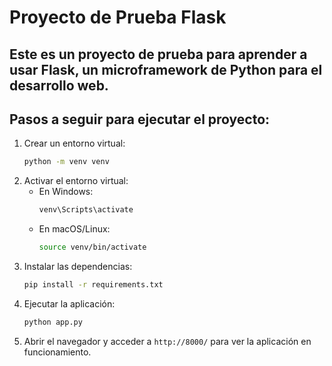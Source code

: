 # Proyecto de Prueba Flask

## Este es un proyecto de prueba para aprender a usar Flask, un microframework de Python para el desarrollo web.

## Pasos a seguir para ejecutar el proyecto:

1. Crear un entorno virtual:
   ```bash
   python -m venv venv
   ```
2. Activar el entorno virtual:
    - En Windows:
      ```bash
      venv\Scripts\activate
      ```
    - En macOS/Linux:
      ```bash
      source venv/bin/activate
      ```
3. Instalar las dependencias:
   ```bash
   pip install -r requirements.txt
   ```
4. Ejecutar la aplicación:
   ```bash
   python app.py
   ```
5. Abrir el navegador y acceder a `http://8000/` para ver la aplicación en funcionamiento.